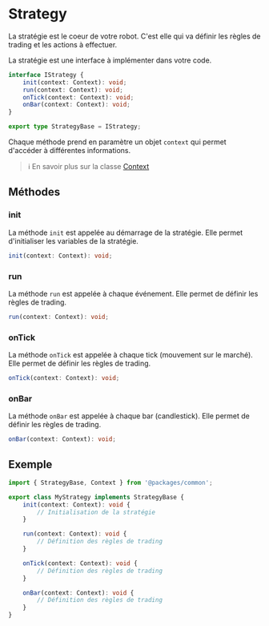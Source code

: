 # Strategy

La stratégie est le coeur de votre robot. C'est elle qui va définir les règles de trading et les actions à effectuer.

La stratégie est une interface à implémenter dans votre code. 

```ts
interface IStrategy {
	init(context: Context): void;
	run(context: Context): void;
	onTick(context: Context): void;
	onBar(context: Context): void;
}

export type StrategyBase = IStrategy;
```

Chaque méthode prend en paramètre un objet `context` qui permet d'accéder à différentes informations.

> :information_source: En savoir plus sur la classe [Context](./common.md#context)

## Méthodes

### init

La méthode `init` est appelée au démarrage de la stratégie. Elle permet d'initialiser les variables de la stratégie.

```ts
init(context: Context): void;
```

### run

La méthode `run` est appelée à chaque événement. Elle permet de définir les règles de trading.

```ts
run(context: Context): void;
```

### onTick

La méthode `onTick` est appelée à chaque tick (mouvement sur le marché). Elle permet de définir les règles de trading.

```ts
onTick(context: Context): void;
```

### onBar

La méthode `onBar` est appelée à chaque bar (candlestick). Elle permet de définir les règles de trading.

```ts
onBar(context: Context): void;
```

## Exemple

```ts
import { StrategyBase, Context } from '@packages/common';

export class MyStrategy implements StrategyBase {
    init(context: Context): void {
        // Initialisation de la stratégie
    }

    run(context: Context): void {
        // Définition des règles de trading
    }

    onTick(context: Context): void {
        // Définition des règles de trading
    }

    onBar(context: Context): void {
        // Définition des règles de trading
    }
}
```